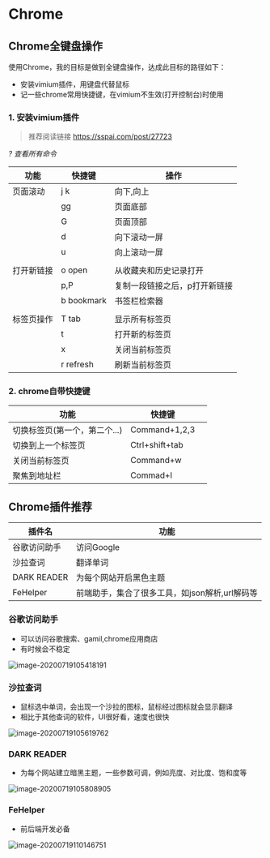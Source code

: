 # Chrome

## Chrome全键盘操作

使用Chrome，我的目标是做到全键盘操作，达成此目标的路径如下：

* 安装vimium插件，用键盘代替鼠标
* 记一些chrome常用快捷键，在vimium不生效(打开控制台)时使用

### 1. 安装vimium插件

> 推荐阅读链接 https://sspai.com/post/27723

*? 查看所有命令*

| 功能       | 快捷键     | 操作                          |
| ---------- | ---------- | ----------------------------- |
| 页面滚动   | j k        | 向下,向上                     |
|            | gg         | 页面底部                      |
|            | G          | 页面顶部                      |
|            | d          | 向下滚动一屏                  |
|            | u          | 向上滚动一屏                  |
|            |            |                               |
| 打开新链接 | o open     | 从收藏夹和历史记录打开        |
|            | p,P        | 复制一段链接之后，p打开新链接 |
|            | b bookmark | 书签栏检索器                  |
|            |            |                               |
| 标签页操作 | T tab      | 显示所有标签页                |
|            | t          | 打开新的标签页                |
|            | x          | 关闭当前标签页                |
|            | r refresh  | 刷新当前标签页                |

### 2. chrome自带快捷键

| 功能                          | 快捷键         |      |
| ----------------------------- | -------------- | ---- |
| 切换标签页(第一个，第二个...) | Command+1,2,3  |      |
| 切换到上一个标签页            | Ctrl+shift+tab |      |
| 关闭当前标签页                | Command+w      |      |
| 聚焦到地址栏                  | Commad+l       |      |

## Chrome插件推荐

| 插件名       | 功能                                           |
| ------------ | ---------------------------------------------- |
| 谷歌访问助手 | 访问Google                                     |
| 沙拉查词     | 翻译单词                                       |
| DARK READER  | 为每个网站开启黑色主题                         |
| FeHelper     | 前端助手，集合了很多工具，如json解析,url解码等 |

### 谷歌访问助手

* 可以访问谷歌搜索、gamil,chrome应用商店
* 有时候会不稳定

![image-20200719105418191](https://tva1.sinaimg.cn/large/007S8ZIlgy1ggw3f2zkdnj310r0j946m.jpg)



### 沙拉查词

* 鼠标选中单词，会出现一个沙拉的图标，鼠标经过图标就会显示翻译
* 相比于其他查词的软件，UI很好看，速度也很快

![image-20200719105619762](https://tva1.sinaimg.cn/large/007S8ZIlgy1ggw3h6yogtj30h90ekq5p.jpg)

### DARK READER

* 为每个网站建立暗黑主题，一些参数可调，例如亮度、对比度、饱和度等

![image-20200719105808905](https://tva1.sinaimg.cn/large/007S8ZIlgy1ggw3j373icj30zo0l1qb3.jpg)

### FeHelper

* 前后端开发必备

![image-20200719110146751](https://tva1.sinaimg.cn/large/007S8ZIlgy1ggw3muvquhj305i09xjs7.jpg)